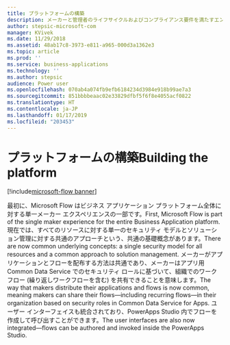 ```yaml
---
title: プラットフォームの構築
description: メーカーと管理者のライフサイクルおよびコンプライアンス要件を満たすエンタープライズ グレードのプラットフォーム。
author: stepsic-microsoft-com
manager: KVivek
ms.date: 11/29/2018
ms.assetid: 48ab17c8-3973-e811-a965-000d3a1362e3
ms.topic: article
ms.prod: ''
ms.service: business-applications
ms.technology: ''
ms.author: stepsic
audience: Power user
ms.openlocfilehash: 070ab4a074fb9efb6184234d3984e918b99ae7a3
ms.sourcegitcommit: 851bbbbeaac02e33829dfbf5f6f8e4055acf0822
ms.translationtype: HT
ms.contentlocale: ja-JP
ms.lasthandoff: 01/17/2019
ms.locfileid: "203453"
---
```

# <a name="building-the-platform"></a><span data-ttu-id="702c1-103">プラットフォームの構築</span><span class="sxs-lookup"><span data-stu-id="702c1-103">Building the platform</span></span>


[!include[microsoft-flow banner](../includes/microsoft-flow.md)]

<span data-ttu-id="702c1-104">最初に、Microsoft Flow はビジネス アプリケーション プラットフォーム全体に対する単一メーカー エクスペリエンスの一部です。</span><span class="sxs-lookup"><span data-stu-id="702c1-104">First, Microsoft Flow is part of the single maker experience for the entire Business Application platform.</span></span> <span data-ttu-id="702c1-105">現在では、すべてのリソースに対する単一のセキュリティ モデルとソリューション管理に対する共通のアプローチという、共通の基礎概念があります。</span><span class="sxs-lookup"><span data-stu-id="702c1-105">There are now common underlying concepts: a single security model for all resources and a common approach to solution management.</span></span> <span data-ttu-id="702c1-106">メーカーがアプリケーションとフローを配布する方法は共通であり、メーカーはアプリ用 Common Data Service でのセキュリティ ロールに基づいて、組織でのワークフロー (繰り返しワークフローを含む) を共有できることを意味します。</span><span class="sxs-lookup"><span data-stu-id="702c1-106">The way that makers distribute their applications and flows is now common, meaning makers can share their flows—including recurring flows—in their organization based on security roles in Common Data Service for Apps.</span></span> <span data-ttu-id="702c1-107">ユーザー インターフェイスも統合されており、PowerApps Studio 内でフローを作成して呼び出すことができます。</span><span class="sxs-lookup"><span data-stu-id="702c1-107">The user interfaces are also now integrated—flows can be authored and invoked inside the PowerApps Studio.</span></span>
